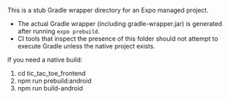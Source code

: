 This is a stub Gradle wrapper directory for an Expo managed project.

- The actual Gradle wrapper (including gradle-wrapper.jar) is generated after running `expo prebuild`.
- CI tools that inspect the presence of this folder should not attempt to execute Gradle unless the native project exists.

If you need a native build:
1) cd tic_tac_toe_frontend
2) npm run prebuild:android
3) npm run build-android
